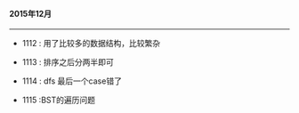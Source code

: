 #### 2015年12月

---------------

- 1112 : 用了比较多的数据结构，比较繁杂

- 1113 : 排序之后分两半即可

- 1114 : dfs 最后一个case错了

- 1115 :BST的遍历问题
